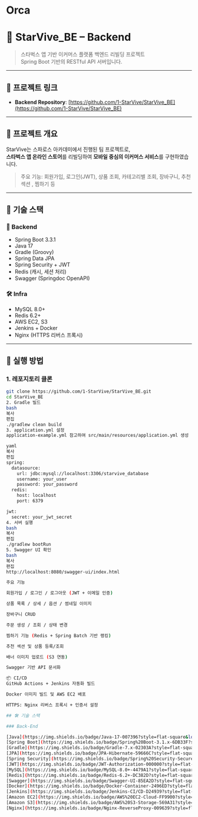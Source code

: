 # Orca

# 🌟 StarVive_BE – Backend

> 스타벅스 앱 기반 이커머스 플랫폼 백엔드 리빌딩 프로젝트  
> Spring Boot 기반의 RESTful API 서버입니다.

---

## 🔗 프로젝트 링크

- **Backend Repository**: [https://github.com/1-StarVive/StarVive_BE](https://github.com/1-StarVive/StarVive_BE)

---

## 📌 프로젝트 개요

StarVive는 스파로스 아카데미에서 진행된 팀 프로젝트로,  
**스타벅스 앱 온라인 스토어**를 리빌딩하여 **모바일 중심의 이커머스 서비스**를 구현하였습니다.

> 주요 기능: 회원가입, 로그인(JWT), 상품 조회, 카테고리별 조회, 장바구니, 추천 섹션 , 찜하기 등

---

## 🚀 기술 스택

### 🔧 Backend
- Spring Boot 3.3.1
- Java 17
- Gradle (Groovy)
- Spring Data JPA
- Spring Security + JWT
- Redis (캐시, 세션 처리)
- Swagger (Springdoc OpenAPI)

### 🛠 Infra
- MySQL 8.0+
- Redis 6.2+
- AWS EC2, S3
- Jenkins + Docker
- Nginx (HTTPS 리버스 프록시)

---

## 🧰 실행 방법

### 1. 레포지토리 클론
```bash
git clone https://github.com/1-StarVive/StarVive_BE.git
cd StarVive_BE
2. Gradle 빌드
bash
복사
편집
./gradlew clean build
3. application.yml 설정
application-example.yml 참고하여 src/main/resources/application.yml 생성

yaml
복사
편집
spring:
  datasource:
    url: jdbc:mysql://localhost:3306/starvive_database
    username: your_user
    password: your_password
  redis:
    host: localhost
    port: 6379

jwt:
  secret: your_jwt_secret
4. 서버 실행
bash
복사
편집
./gradlew bootRun
5. Swagger UI 확인
bash
복사
편집
http://localhost:8080/swagger-ui/index.html

주요 기능

회원가입 / 로그인 / 로그아웃 (JWT + 이메일 인증)

상품 목록 / 상세 / 옵션 / 썸네일 이미지

장바구니 CRUD

주문 생성 / 조회 / 상태 변경

찜하기 기능 (Redis + Spring Batch 기반 랭킹)

추천 섹션 및 상품 등록/조회

배너 이미지 업로드 (S3 연동)

Swagger 기반 API 문서화

📦 CI/CD
GitHub Actions + Jenkins 자동화 빌드

Docker 이미지 빌드 및 AWS EC2 배포

HTTPS: Nginx 리버스 프록시 + 인증서 설정

## 🛠️ 기술 스택

### Back-End

[Java](https://img.shields.io/badge/Java-17-007396?style=flat-square&logo=java&logoColor=white)
[Spring Boot](https://img.shields.io/badge/Spring%20Boot-3.1.x-6DB33F?style=flat-square&logo=spring-boot&logoColor=white)
[Gradle](https://img.shields.io/badge/Gradle-7.x-02303A?style=flat-square&logo=gradle&logoColor=white)
[JPA](https://img.shields.io/badge/JPA-Hibernate-59666C?style=flat-square&logo=hibernate&logoColor=white)
[Spring Security](https://img.shields.io/badge/Spring%20Security-Secured-6DB33F?style=flat-square&logo=spring-security&logoColor=white)
[JWT](https://img.shields.io/badge/JWT-Authorization-000000?style=flat-square)
[MySQL](https://img.shields.io/badge/MySQL-8.0+-4479A1?style=flat-square&logo=mysql&logoColor=white)
[Redis](https://img.shields.io/badge/Redis-6.2+-DC382D?style=flat-square&logo=redis&logoColor=white)
[Swagger](https://img.shields.io/badge/Swagger-UI-85EA2D?style=flat-square&logo=swagger&logoColor=black)
[Docker](https://img.shields.io/badge/Docker-Container-2496ED?style=flat-square&logo=docker&logoColor=white)
[Jenkins](https://img.shields.io/badge/Jenkins-CI/CD-D24939?style=flat-square&logo=jenkins&logoColor=white)
[Amazon EC2](https://img.shields.io/badge/AWS%20EC2-Cloud-FF9900?style=flat-square&logo=amazon-aws&logoColor=white)
[Amazon S3](https://img.shields.io/badge/AWS%20S3-Storage-569A31?style=flat-square&logo=amazon-aws&logoColor=white)
[Nginx](https://img.shields.io/badge/Nginx-ReverseProxy-009639?style=flat-square&logo=nginx&logoColor=white)

